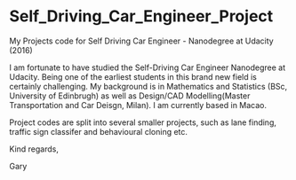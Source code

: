 # Self_Driving_Car_Engineer_Project
My Projects code for Self Driving Car Engineer - Nanodegree at Udacity (2016) 

I am fortunate to have studied the Self-Driving Car Engineer Nanodegree at Udacity. Being one of the earliest 
students in this brand new field is certainly challenging.
My background is in Mathematics and Statistics (BSc, University of Edinbrugh) as well as Design/CAD Modelling(Master Transportation and Car Deisgn, Milan). I am currently based in Macao. 

Project codes are split into several smaller projects, such as lane finding, traffic sign classifer and behavioural cloning etc.

Kind regards,

Gary
